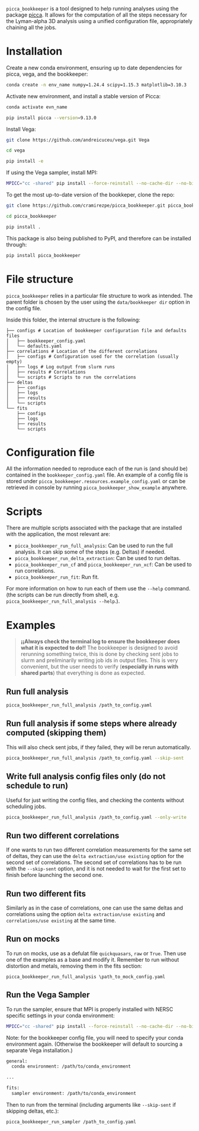 ``picca_bookkeeper`` is a tool designed to help running analyses using the package [picca](https://github.com/igmhub/picca/). It allows for the computation of all the steps necessary for the Lyman-alpha 3D analysis using a unified configuration file, appropriately chaining all the jobs.

# Installation
Create a new conda environment, ensuring up to date dependencies for picca, vega, and the bookkeeper: 
```bash
conda create -n env_name numpy=1.24.4 scipy=1.15.3 matplotlib=3.10.3
```

Activate new environment, and install a stable version of Picca: 
```bash
conda activate evn_name

pip install picca --version=9.13.0
```

Install Vega:
```bash
git clone https://github.com/andreicuceu/vega.git Vega

cd vega

pip install -e
```

If using the Vega sampler, install MPI: 
```bash
MPICC="cc -shared" pip install --force-reinstall --no-cache-dir --no-binary=mpi4py mpi4py
```

To get the most up-to-date version of the bookkeper, clone the repo:
```bash
git clone https://github.com/cramirezpe/picca_bookkeeper.git picca_bookkeeper

cd picca_bookkeeper

pip install .
```

This package is also being published to PyPI, and therefore can be installed through:
```bash
pip install picca_bookkeeper
```

# File structure
``picca_bookkeeper`` relies in a particular file structure to work as intended. The parent folder is chosen by the user using the ``data/bookkeeper dir`` option in the config file.

Inside this folder, the internal structure is the following:
```
├── configs # Location of bookkeeper configuration file and defaults files
│   ├── bookkeeper_config.yaml 
│   └── defaults.yaml
├── correlations # Location of the different correlations
│   ├── configs # Configuration used for the correlation (usually empty)
│   ├── logs # Log output from slurm runs
│   ├── results # Correlations
│   └── scripts # Scripts to run the correlations
├── deltas
│   ├── configs
│   ├── logs
│   ├── results
│   └── scripts
└── fits
    ├── configs
    ├── logs
    ├── results
    └── scripts
```


# Configuration file
All the information needed to reproduce each of the run is (and should be) contained in the ``bookkeeper_config.yaml`` file. An example of a config file is stored under ``picca_bookkeeper.resources.example_config.yaml`` or can be retrieved in console by running  ``picca_bookkeeper_show_example`` anywhere.
# Scripts
There are multiple scripts associated with the package that are installed with the application, the most relevant are:
- ``picca_bookkeeper_run_full_analysis``: Can be used to run the full analysis. It can skip some of the steps (e.g. Deltas) if needed.
- ``picca_bookkeeper_run_delta_extraction``: Can be used to run deltas.
- ``picca_bookkeeper_run_cf`` and ``picca_bookkeeper_run_xcf``: Can be used to run correlations.
- ``picca_bookkeeper_run_fit``: Run fit.

For more information on how to run each of them use the ``--help`` command. (the scripts can be run directly from shell, e.g. ``picca_bookkeeper_run_full_analysis --help``.).

# Examples
> **¡¡Always check the terminal log to ensure the bookkeeper does what it is expected to do!!** The bookkeeper is designed to avoid rerunning something twice, this is done by checking sent jobs to slurm and preliminarily writing job ids in output files. This is very convenient, but the user needs to verify (**especially in runs with shared parts**) that everything is done as expected. 

## Run full analysis
``` bash
picca_bookkeeper_run_full_analysis /path_to_config.yaml
```

## Run full analysis if some steps where already computed (skipping them)
This will also check sent jobs, if they failed, they will be rerun automatically.
``` bash
picca_bookkeeper_run_full_analysis /path_to_config.yaml --skip-sent
```

## Write full analysis config files only (do not schedule to run)
Useful for just writing the config files, and checking the contents without scheduling jobs.
``` bash
picca_bookkeeper_run_full_analysis /path_to_config.yaml --only-write
```

## Run two different correlations 
If one wants to run two different correlation measurements for the same set of deltas, they can use the ``delta extraction/use existing`` option for the second set of correlations. The second set of correlations has to be run with the ``--skip-sent`` option, and it is not needed to wait for the first set to finish before launching the second one.

## Run two different fits
Similarly as in the case of correlations, one can use the same deltas and correlations using the option ``delta extraction/use existing`` and ``correlations/use existing`` at the same time.

## Run on mocks
To run on mocks, use as a defulat file  ``quickquasars``, ``raw`` or ``True``. Then use one of the examples as a base and modify it. Remember to run without distortion and metals, removing them in the fits section:
```
picca_bookkeeper_run_full_analysis \path_to_mock_config.yaml
```

## Run the Vega Sampler
To run the sampler, ensure that MPI is properly installed with NERSC specific settings in your conda environment: 
```bash
MPICC="cc -shared" pip install --force-reinstall --no-cache-dir --no-binary=mpi4py mpi4py
```
Note: for the bookkeeper config file, you will need to specify your conda environment again. (Otherwise the bookkeeper will default to sourcing a separate Vega installation.)
```bash
general:
  conda environment: /path/to/conda_environment

...

fits:
  sampler environment: /path/to/conda_environment
```
Then to run from the terminal (including arguments like ``--skip-sent`` if skipping deltas, etc.): 
```bash
picca_bookkeeper_run_sampler /path_to_config.yaml
```
